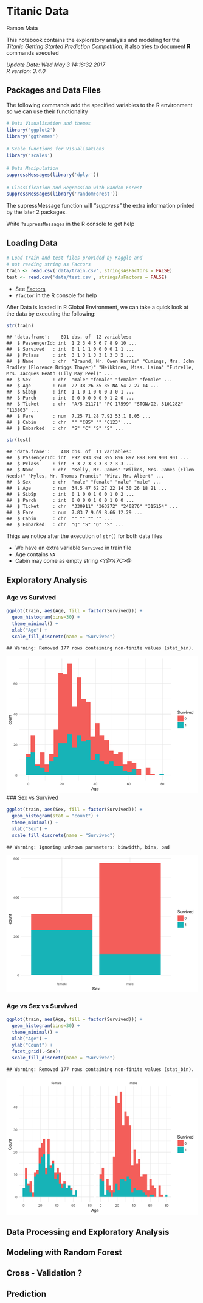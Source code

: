 Titanic Data
================
Ramon Mata

This notebook contains the exploratory analysis and modeling for the *Titanic Getting Started Prediction Competition*, it also tries to document **R** commands executed

*Update Date: Wed May 3 14:16:32 2017* <br> *R version: 3.4.0*

Packages and Data Files
-----------------------

The following commands add the specified variables to the R environment so we can use their functionality

``` r
# Data Visualisation and themes
library('ggplot2')
library('ggthemes')

# Scale functions for Visualisations
library('scales')

# Data Manipulation
suppressMessages(library('dplyr'))

# Classification and Regression with Random Forest
suppressMessages(library('randomForest'))
```

The supressMessage function will *"suppress"* the extra information printed by the later 2 packages.

Write `?supressMessages` in the R console to get help

Loading Data
------------

``` r
# Load train and test files provided by Kaggle and
# not reading string as Factors
train <- read.csv('data/train.csv', stringsAsFactors = FALSE)
test <- read.csv('data/test.csv', stringsAsFactors = FALSE)
```

-   See [Factors](https://stat.ethz.ch/R-manual/R-devel/library/base/html/factor.html)
-   `?factor` in the R console for help

After Data is loaded in R Global Environment, we can take a quick look at the data by executing the following:

``` r
str(train)
```

    ## 'data.frame':    891 obs. of  12 variables:
    ##  $ PassengerId: int  1 2 3 4 5 6 7 8 9 10 ...
    ##  $ Survived   : int  0 1 1 1 0 0 0 0 1 1 ...
    ##  $ Pclass     : int  3 1 3 1 3 3 1 3 3 2 ...
    ##  $ Name       : chr  "Braund, Mr. Owen Harris" "Cumings, Mrs. John Bradley (Florence Briggs Thayer)" "Heikkinen, Miss. Laina" "Futrelle, Mrs. Jacques Heath (Lily May Peel)" ...
    ##  $ Sex        : chr  "male" "female" "female" "female" ...
    ##  $ Age        : num  22 38 26 35 35 NA 54 2 27 14 ...
    ##  $ SibSp      : int  1 1 0 1 0 0 0 3 0 1 ...
    ##  $ Parch      : int  0 0 0 0 0 0 0 1 2 0 ...
    ##  $ Ticket     : chr  "A/5 21171" "PC 17599" "STON/O2. 3101282" "113803" ...
    ##  $ Fare       : num  7.25 71.28 7.92 53.1 8.05 ...
    ##  $ Cabin      : chr  "" "C85" "" "C123" ...
    ##  $ Embarked   : chr  "S" "C" "S" "S" ...

``` r
str(test)
```

    ## 'data.frame':    418 obs. of  11 variables:
    ##  $ PassengerId: int  892 893 894 895 896 897 898 899 900 901 ...
    ##  $ Pclass     : int  3 3 2 3 3 3 3 2 3 3 ...
    ##  $ Name       : chr  "Kelly, Mr. James" "Wilkes, Mrs. James (Ellen Needs)" "Myles, Mr. Thomas Francis" "Wirz, Mr. Albert" ...
    ##  $ Sex        : chr  "male" "female" "male" "male" ...
    ##  $ Age        : num  34.5 47 62 27 22 14 30 26 18 21 ...
    ##  $ SibSp      : int  0 1 0 0 1 0 0 1 0 2 ...
    ##  $ Parch      : int  0 0 0 0 1 0 0 1 0 0 ...
    ##  $ Ticket     : chr  "330911" "363272" "240276" "315154" ...
    ##  $ Fare       : num  7.83 7 9.69 8.66 12.29 ...
    ##  $ Cabin      : chr  "" "" "" "" ...
    ##  $ Embarked   : chr  "Q" "S" "Q" "S" ...

Thigs we notice after the execution of `str()` for both data files

-   We have an extra variable `Survived` in train file
-   Age contains `NA`
-   Cabin may come as empty string <?@%7C>@

Exploratory Analysis
--------------------

### Age vs Survived

``` r
ggplot(train, aes(Age, fill = factor(Survived))) +
  geom_histogram(bins=30) +
  theme_minimal() +
  xlab("Age") +
  scale_fill_discrete(name = "Survived")
```

    ## Warning: Removed 177 rows containing non-finite values (stat_bin).

![](README_files/figure-markdown_github/unnamed-chunk-4-1.png) \#\#\# Sex vs Survived

``` r
ggplot(train, aes(Sex, fill = factor(Survived))) +
  geom_histogram(stat = "count") +
  theme_minimal() +
  xlab("Sex") +
  scale_fill_discrete(name = "Survived")
```

    ## Warning: Ignoring unknown parameters: binwidth, bins, pad

![](README_files/figure-markdown_github/unnamed-chunk-5-1.png)

### Age vs Sex vs Survived

``` r
ggplot(train, aes(Age, fill = factor(Survived))) +
  geom_histogram(bins=30) +
  theme_minimal() +
  xlab("Age") +
  ylab("Count") +
  facet_grid(.~Sex)+
  scale_fill_discrete(name = "Survived")
```

    ## Warning: Removed 177 rows containing non-finite values (stat_bin).

![](README_files/figure-markdown_github/unnamed-chunk-6-1.png)

Data Processing and Exploratory Analysis
----------------------------------------

Modeling with Random Forest
---------------------------

Cross - Validation ?
--------------------

Prediction
----------
